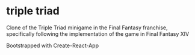 # triple triad

Clone of the Triple Triad minigame in the Final Fantasy franchise, specifically following the implementation of the game in Final Fantasy XIV

Bootstrapped with Create-React-App
